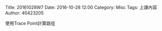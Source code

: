 Title: 20161028W7
Date: 2016-10-28 12:00
Category: Misc
Tags: 上課內容
Author: 40423205

<p>使用Trace Point計算路徑<p>
